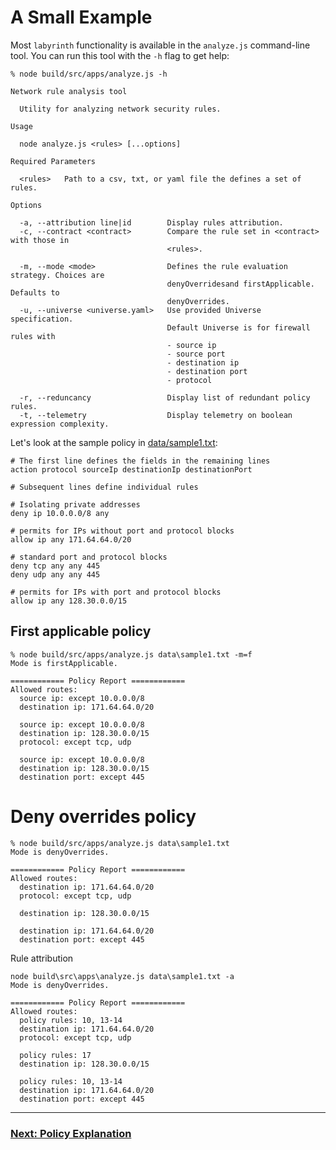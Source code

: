 # A Small Example

Most `labyrinth` functionality is available in the `analyze.js` command-line tool. You can run this tool with the `-h` flag to get help:

[//]: # (spawn node build\src\apps\analyze.js -h)
~~~
% node build/src/apps/analyze.js -h

Network rule analysis tool

  Utility for analyzing network security rules.

Usage

  node analyze.js <rules> [...options]

Required Parameters

  <rules>   Path to a csv, txt, or yaml file the defines a set of rules.

Options

  -a, --attribution line|id        Display rules attribution.
  -c, --contract <contract>        Compare the rule set in <contract> with those in
                                   <rules>.

  -m, --mode <mode>                Defines the rule evaluation strategy. Choices are
                                   denyOverridesand firstApplicable. Defaults to
                                   denyOverrides.
  -u, --universe <universe.yaml>   Use provided Universe specification.
                                   Default Universe is for firewall rules with
                                   - source ip
                                   - source port
                                   - destination ip
                                   - destination port
                                   - protocol

  -r, --reduncancy                 Display list of redundant policy rules.
  -t, --telemetry                  Display telemetry on boolean expression complexity.
~~~

Let's look at the sample policy in [data/sample1.txt](data/sample1.txt):

[//]: # (file data/sample1.txt)
~~~
# The first line defines the fields in the remaining lines
action protocol sourceIp destinationIp destinationPort

# Subsequent lines define individual rules

# Isolating private addresses
deny ip 10.0.0.0/8 any

# permits for IPs without port and protocol blocks
allow ip any 171.64.64.0/20

# standard port and protocol blocks
deny tcp any any 445
deny udp any any 445

# permits for IPs with port and protocol blocks
allow ip any 128.30.0.0/15
~~~

## First applicable policy
[//]: # (spawn node build\src\apps\analyze.js data\sample1.txt -m=f)
~~~
% node build/src/apps/analyze.js data\sample1.txt -m=f
Mode is firstApplicable.

============ Policy Report ============
Allowed routes:
  source ip: except 10.0.0.0/8
  destination ip: 171.64.64.0/20

  source ip: except 10.0.0.0/8
  destination ip: 128.30.0.0/15
  protocol: except tcp, udp

  source ip: except 10.0.0.0/8
  destination ip: 128.30.0.0/15
  destination port: except 445
~~~

# Deny overrides policy
[//]: # (spawn node build\src\apps\analyze.js data\sample1.txt)
~~~
% node build/src/apps/analyze.js data\sample1.txt
Mode is denyOverrides.

============ Policy Report ============
Allowed routes:
  destination ip: 171.64.64.0/20
  protocol: except tcp, udp

  destination ip: 128.30.0.0/15

  destination ip: 171.64.64.0/20
  destination port: except 445
~~~

Rule attribution

[//]: # (spawn node build\src\apps\analyze.js data\sample1.txt -a)
~~~
node build\src\apps\analyze.js data\sample1.txt -a
Mode is denyOverrides.

============ Policy Report ============
Allowed routes:
  policy rules: 10, 13-14
  destination ip: 171.64.64.0/20
  protocol: except tcp, udp

  policy rules: 17
  destination ip: 128.30.0.0/15

  policy rules: 10, 13-14
  destination ip: 171.64.64.0/20
  destination port: except 445
~~~


---
### [Next: Policy Explanation](./policy_explanation.md)
